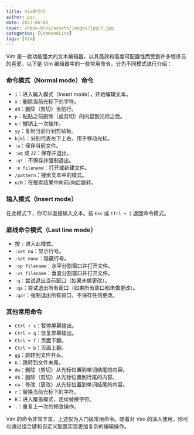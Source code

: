 ```yaml
---
title: Vim命令行
author: pzc
date: 2023-06-02
cover: /hexo-blog/assets/images/jpg/3.jpg
categories: [CommandLine]
tags: [Vim]
---
```

Vim 是一款功能强大的文本编辑器，以其高效和高度可配置性而受到许多程序员的喜爱。以下是 Vim 编辑器中的一些常用命令，分为不同模式进行介绍：

### 命令模式（Normal mode）命令
- `i`：进入输入模式（Insert mode），开始编辑文本。
- `x`：删除当前光标下的字符。
- `dd`：删除（剪切）当前行。
- `p`：粘贴之前删除（或剪切）的内容到光标之后。
- `u`：撤销上一次操作。
- `yy`：复制当前行到剪贴板。
- `hjkl`：分别代表左下上右，用于移动光标。
- `:w`：保存当前文件。
- `:wq` 或 `ZZ`：保存并退出。
- `:q!`：不保存并强制退出。
- `:e filename`：打开或新建文件。
- `/pattern`：搜索文本中的模式。
- `n/N`：在搜索结果中向前/向后跳转。

### 输入模式（Insert mode）
在此模式下，你可以直接输入文本。按 `Esc` 或 `Ctrl + [` 返回命令模式。

### 底线命令模式（Last line mode）
- 按 `:` 进入此模式。
- `:set nu`：显示行号。
- `:set nonu`：隐藏行号。
- `:sp filename`：水平分割窗口并打开文件。
- `:vs filename`：垂直分割窗口并打开文件。
- `:q`：尝试退出当前窗口（如果未做更改）。
- `:qa`：尝试退出所有窗口（如果所有窗口都未做更改）。
- `:qa!`：强制退出所有窗口，不保存任何更改。

### 其他常用命令
- `Ctrl + s`：暂停屏幕输出。
- `Ctrl + q`：恢复屏幕输出。
- `Ctrl + f`：页面下翻。
- `Ctrl + b`：页面上翻。
- `gg`：跳转到文件开头。
- `G`：跳转到文件末尾。
- `dw`：删除（剪切）从光标位置到单词结尾的内容。
- `d$`：删除（剪切）从光标位置到行尾的内容。
- `cw`：修改（更改）从光标位置到单词结尾的内容。
- `r`：替换当前光标下的字符。
- `R`：进入覆盖模式，连续替换字符。
- `.`：重复上一次的修改操作。

Vim 的命令非常丰富，上述仅为入门级常用命令。随着对 Vim 的深入使用，你可以通过组合键和自定义配置实现更加复杂的编辑操作。
